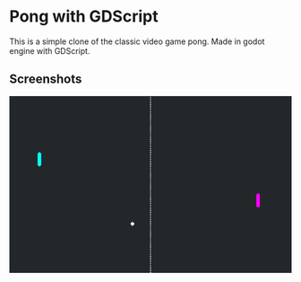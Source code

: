 # Pong with GDScript

This is a simple clone of the classic video game pong. Made in godot engine with GDScript.

## Screenshots

![Screenshot](screenshots/pong.png)
